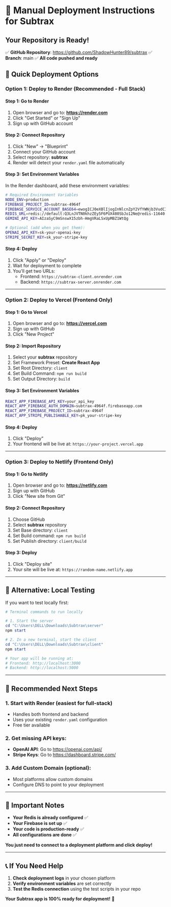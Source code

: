 # 🚀 Manual Deployment Instructions for Subtrax

## Your Repository is Ready! 
✅ **GitHub Repository**: https://github.com/ShadowHunter89/subtrax
✅ **Branch**: main
✅ **All code pushed and ready**

## 🎯 Quick Deployment Options

### Option 1: Deploy to Render (Recommended - Full Stack)

#### Step 1: Go to Render
1. Open browser and go to: **https://render.com**
2. Click "Get Started" or "Sign Up"
3. Sign up with GitHub account

#### Step 2: Connect Repository
1. Click "New" → "Blueprint"
2. Connect your GitHub account
3. Select repository: **subtrax**
4. Render will detect your `render.yaml` file automatically

#### Step 3: Set Environment Variables
In the Render dashboard, add these environment variables:

```bash
# Required Environment Variables
NODE_ENV=production
FIREBASE_PROJECT_ID=subtrax-4964f
FIREBASE_SERVICE_ACCOUNT_BASE64=ewogICJ0eXBlIjogInNlcnZpY2VfYWNjb3VudCIs...
REDIS_URL=redis://default:Q3LnJVTN0khzZEy5F6PUX480SbJo12Ne@redis-11640.c265.us-east-1-2.ec2.redns.redis-cloud.com:11640
GEMINI_API_KEY=AIzaSyC9mSnswX15zbh-HmgVRaLSxUpMBZ1WtQg

# Optional (add when you get them):
OPENAI_API_KEY=sk-your-openai-key
STRIPE_SECRET_KEY=sk_your-stripe-key
```

#### Step 4: Deploy
1. Click "Apply" or "Deploy"
2. Wait for deployment to complete
3. You'll get two URLs:
   - Frontend: `https://subtrax-client.onrender.com`
   - Backend: `https://subtrax-server.onrender.com`

---

### Option 2: Deploy to Vercel (Frontend Only)

#### Step 1: Go to Vercel
1. Open browser and go to: **https://vercel.com**
2. Sign up with GitHub
3. Click "New Project"

#### Step 2: Import Repository
1. Select your **subtrax** repository
2. Set Framework Preset: **Create React App**
3. Set Root Directory: `client`
4. Set Build Command: `npm run build`
5. Set Output Directory: `build`

#### Step 3: Set Environment Variables
```bash
REACT_APP_FIREBASE_API_KEY=your_api_key
REACT_APP_FIREBASE_AUTH_DOMAIN=subtrax-4964f.firebaseapp.com
REACT_APP_FIREBASE_PROJECT_ID=subtrax-4964f
REACT_APP_STRIPE_PUBLISHABLE_KEY=pk_your-stripe-key
```

#### Step 4: Deploy
1. Click "Deploy"
2. Your frontend will be live at: `https://your-project.vercel.app`

---

### Option 3: Deploy to Netlify (Frontend Only)

#### Step 1: Go to Netlify
1. Open browser and go to: **https://netlify.com**
2. Sign up with GitHub
3. Click "New site from Git"

#### Step 2: Connect Repository
1. Choose GitHub
2. Select **subtrax** repository
3. Set Base directory: `client`
4. Set Build command: `npm run build`
5. Set Publish directory: `client/build`

#### Step 3: Deploy
1. Click "Deploy site"
2. Your site will be live at: `https://random-name.netlify.app`

---

## 🔧 Alternative: Local Testing

If you want to test locally first:

```powershell
# Terminal commands to run locally

# 1. Start the server
cd "C:\Users\DELL\Downloads\Subtrax\server"
npm start

# 2. In a new terminal, start the client
cd "C:\Users\DELL\Downloads\Subtrax\client" 
npm start

# Your app will be running at:
# Frontend: http://localhost:3000
# Backend: http://localhost:5000
```

---

## 🎯 Recommended Next Steps

### 1. **Start with Render** (easiest for full-stack)
   - Handles both frontend and backend
   - Uses your existing `render.yaml` configuration
   - Free tier available

### 2. **Get missing API keys**:
   - **OpenAI API**: Go to https://openai.com/api/
   - **Stripe Keys**: Go to https://dashboard.stripe.com/

### 3. **Add Custom Domain** (optional):
   - Most platforms allow custom domains
   - Configure DNS to point to your deployment

---

## 🚨 Important Notes

- **Your Redis is already configured** ✅
- **Your Firebase is set up** ✅ 
- **Your code is production-ready** ✅
- **All configurations are done** ✅

**You just need to connect to a deployment platform and click deploy!**

---

## 📞 If You Need Help

1. **Check deployment logs** in your chosen platform
2. **Verify environment variables** are set correctly
3. **Test the Redis connection** using the test scripts in your repo

**Your Subtrax app is 100% ready for deployment!** 🎉